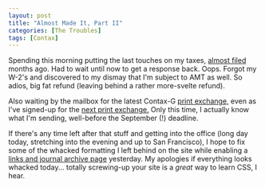 ```yaml
---
layout: post
title: "Almost Made It, Part II"
categories: [The Troubles]
tags: [Contax]
---
```

Spending this morning putting the last touches on my taxes, <a href="/blog/archives/000034.html">almost filed</a> months ago. Had to wait until now to get a response back. Oops. Forgot my W-2's and discovered to my dismay that I'm subject to AMT as well. So adios, big fat refund (leaving behind a rather more-svelte refund).

Also waiting by the mailbox for the latest Contax-G <a href="http://www.contaxg.com/document.php?id=9335" target="inkframe">print exchange,</a> even as I've signed-up for the <a href="http://www.contaxg.com/document.php?id=10686">next print exchange.</a> Only this time, I actually know what I'm sending, well-before the September (!) deadline.

If there's any time left after that stuff and getting into the office (long day today, stretching into the evening and up to San Francisco), I hope to fix some of the whacked formatting I left behind on the site while enabling a <a href="/blog/archives.html">links and journal archive page</a> yesterday. My apologies if everything looks whacked today... totally screwing-up your site is a <i>great</i> way to learn CSS, I hear.
